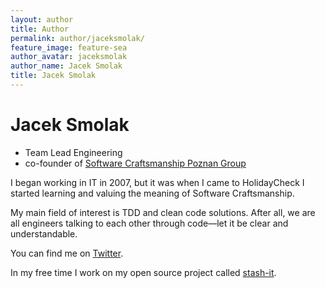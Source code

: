 ```yaml
---
layout: author
title: Author
permalink: author/jaceksmolak/
feature_image: feature-sea
author_avatar: jaceksmolak
author_name: Jacek Smolak
title: Jacek Smolak
---
```


# Jacek Smolak

* Team Lead Engineering
* co-founder of [Software Craftsmanship Poznan Group](https://meetup.com/SCPoznan/)

I began working in IT in 2007, but it was when I came to HolidayCheck I started learning and valuing the meaning of Software Craftsmanship.

My main field of interest is TDD and clean code solutions. After all, we are all engineers talking to each other through code—let it be clear and understandable.

You can find me on [Twitter](https://twitter.com/jacek_smolak).

In my free time I work on my open source project called [stash-it].

[stash-it]: https://www.npmjs.com/package/stash-it
